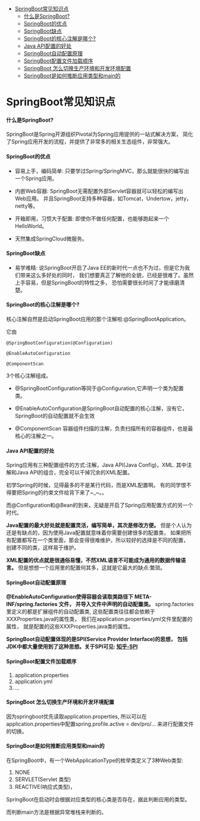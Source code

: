 <!-- TOC -->

  * [SpringBoot常见知识点](#springboot常见知识点)
       * [什么是SpringBoot?](#什么是springboot)
       * [SpringBoot的优点](#springboot的优点)
       * [SpringBoot缺点](#springboot缺点)
       * [SpringBoot的核心注解是哪个?](#springboot的核心注解是哪个)
       * [Java API配置的好处](#java-api配置的好处)
       * [SpringBoot自动配置原理](#springboot自动配置原理)
       * [SpringBoot配置文件加载顺序](#springboot配置文件加载顺序)
       * [SpringBoot 怎么切换生产环境和开发环境配置](#springboot-怎么切换生产环境和开发环境配置)
       * [SpringBoot是如何推断应用类型和main的](#springboot是如何推断应用类型和main的)


<!-- /TOC -->


# SpringBoot常见知识点

#### 什么是SpringBoot?

SpringBoot是Spring开源组织Pivotal为Spring应用提供的一站式解决方案，
简化了Spring应用开发的流程，并提供了非常多的相关生态组件，非常强大。

#### SpringBoot的优点

- 容易上手，编码简单: 只要学过Spring/SpringMVC，那么就能很快的编写出一个Spring应用。

- 内嵌Web容器: SpringBoot无需配置外部Servlet容器就可以轻松的编写出Web应用。
  并且SpringBoot支持多种容器，如Tomcat，Undertow，jetty，netty等。

- 开箱即用，习惯大于配置: 即使你不做任何配置，也能够跑起来一个HelloWorld。

- 天然集成SpringCloud微服务。

#### SpringBoot缺点

- 易学难精: 说SpringBoot开启了Java EE的新时代一点也不为过，但是它为我们带来这么多好处的同时，
我们想要真正了解他的全貌，已经是很难了。虽然上手容易，但是SpringBoot的特性之多，
恐怕需要很长时间了才能琢磨清楚。

#### SpringBoot的核心注解是哪个?
核心注解自然是启动SpringBoot应用的那个注解啦:@SpringBootApplication。

它由

````text
@SpringBootConfiguration(@Configuration)

@EnableAutoConfiguration

@ComponentScan 
````

3个核心注解组成。

- @SpringBootConfiguration等同于@Configuration,它声明一个类为配置类。

- @EnableAutoConfiguration是SpringBoot自动配置的核心注解，没有它，
SpringBoot的自动配置就不会生效

- @ComponentScan 容器组件扫描的注解，负责扫描所有的容器组件，也是最核心的注解之一。

#### Java API配置的好处

Spring应用有三种配置组件的方式:注解，Java API(Java Config)，XML.
其中注解和Java API的组合，完全可以干掉冗余的XML配置。

初学Spring的时候，见得最多的不是某行代码，而是XML配置啊。
有的同学恨不得要把Spring的约束文件给背下来了~_~。。

而@Configuration和@Bean的到来，无疑是开启了Spring应用配置方式的另一个时代。

**Java配置的最大好处就是配置灵活，编写简单，其次是修改方便。**
但是个人认为还是有缺点的，因为使用Java配置就意味着你需要创建很多的配置类，
如果把所有配置都写在一个类里面，那会变得很难维护，所以较好的选择是不同的配置，
创建不同的类，这样易于维护。

**XML配置的优点就是很通俗易懂，不然XML语言不可能成为通用的数据传输语言。**
但是想想一个应用里的配置何其多，这就是它最大的缺点:繁琐。

#### SpringBoot自动配置原理

**@EnableAutoConfiguration使得容器会读取类路径下 META-INF/spring.factories 文件，
并导入文件中声明的自动配置类。**
spring.factories里定义的都是扩展组件的自动配置类,
这些配置类往往都会依赖于XXXProperties.java的属性类，
我们在application.properties/yml文件里配置的属性，
就是配置的这些XXXProperties.java类的属性。

**SpringBoot自动配置体现的是SPI(Service Provider Interface)的思想，
包括JDK中都大量使用到了这种思想。关于SPI可见: [知乎-SPI](https://zhuanlan.zhihu.com/p/28909673)**

#### SpringBoot配置文件加载顺序
1. application.properties
2. application.yml
3. ...

#### SpringBoot 怎么切换生产环境和开发环境配置
因为springboot优先读取application.properties,
所以可以在application.properties中配置spring.profile.active = dev/pro/...
来进行配置文件的切换。

#### SpringBoot是如何推断应用类型和main的

在SpringBoot中，有一个WebApplicationType的枚举类定义了3种Web类型:

1. NONE
2. SERVLET(Servlet 类型)
3. REACTIVE(响应式类型)，

SpringBoot在启动时会根据对应类型的核心类是否存在，据此判断应用的类型。

而判断main方法是根据异常堆栈来判断的。
